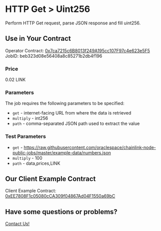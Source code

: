 # HTTP Get > Uint256

Perform HTTP Get request, parse JSON response and fill uint256.

## Use in Your Contract

Operator Contract: [0x7ca7215c6B8013f249A195cc107F97c4e623e5F5](https://mumbai.polygonscan.com/address/0x7ca7215c6B8013f249A195cc107F97c4e623e5F5)  
JobID: beb323d08e56408a8c85271b2db4f196

### Price

0.02 LINK

### Parameters

The job requires the following parameters to be specified:

* `get` - internet-facing URL from where the data is retrieved
* `multiply` - int256
* `path` - comma-separated JSON path used to extract the value

### Test Parameters

* `get` - https://raw.githubusercontent.com/oraclespace/chainlink-node-public-jobs/master/example-data/numbers.json
* `multiply` - 100
* `path` - data,prices,LINK

## Our Client Example Contract
  
Client Example Contract: [0xEE7808F1c05080cCA309f04867Ad04F1550a69bC](https://mumbai.polygonscan.com/address/0xEE7808F1c05080cCA309f04867Ad04F1550a69bC)

## Have some questions or problems?

[Contact Us!](https://github.com/oraclespace/chainlink-node-public-jobs#contact-us)
